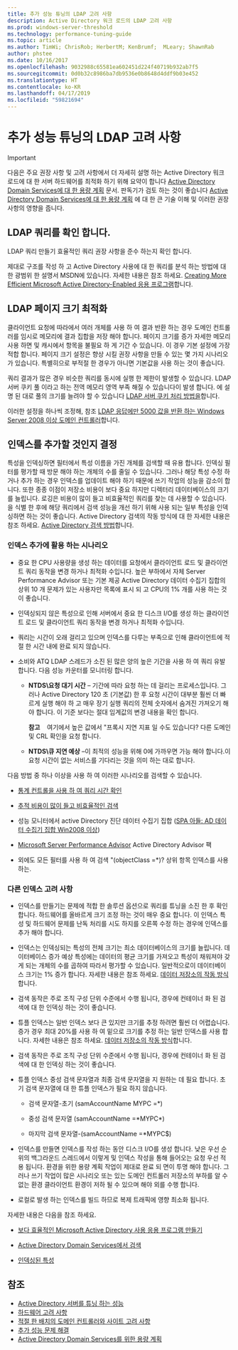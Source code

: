 ```yaml
---
title: 추가 성능 튜닝의 LDAP 고려 사항
description: Active Directory 워크 로드의 LDAP 고려 사항
ms.prod: windows-server-threshold
ms.technology: performance-tuning-guide
ms.topic: article
ms.author: TimWi; ChrisRob; HerbertM; KenBrumf;  MLeary; ShawnRab
author: phstee
ms.date: 10/16/2017
ms.openlocfilehash: 9032988c65581ea602451d224f40719b932ab7f5
ms.sourcegitcommit: 0d0b32c8986ba7db9536e0b8648d4ddf9b03e452
ms.translationtype: HT
ms.contentlocale: ko-KR
ms.lasthandoff: 04/17/2019
ms.locfileid: "59821694"
---
```

# <a name="ldap-considerations-in-adds-performance-tuning"></a>추가 성능 튜닝의 LDAP 고려 사항

>[!Important]
> 다음은 주요 권장 사항 및 고려 사항에서 더 자세히 설명 하는 Active Directory 워크 로드에 대 한 서버 하드웨어를 최적화 하기 위해 요약이 합니다 [Active Directory Domain Services에 대 한 용량 계획](https://go.microsoft.com/fwlink/?LinkId=324566) 문서. 판독기가 검토 하는 것이 좋습니다 [Active Directory Domain Services에 대 한 용량 계획](https://go.microsoft.com/fwlink/?LinkId=324566) 에 대 한 큰 기술 이해 및 이러한 권장 사항의 영향을 줍니다.

## <a name="verify-ldap-queries"></a>LDAP 쿼리를 확인 합니다.

LDAP 쿼리 만들기 효율적인 쿼리 권장 사항을 준수 하는지 확인 합니다.

제대로 구조를 작성 하 고 Active Directory 사용에 대 한 쿼리를 분석 하는 방법에 대 한 광범위 한 설명서 MSDN에 있습니다. 자세한 내용은 참조 하세요. [Creating More Efficient Microsoft Active Directory-Enabled 응용 프로그램](https://msdn.microsoft.com/library/ms808539.aspx)합니다.

## <a name="optimize-ldap-page-sizes"></a>LDAP 페이지 크기 최적화

클라이언트 요청에 따라에서 여러 개체를 사용 하 여 결과 반환 하는 경우 도메인 컨트롤러를 임시로 메모리에 결과 집합을 저장 해야 합니다. 페이지 크기를 증가 자세한 메모리 사용 하면 및 캐시에서 항목을 불필요 하 게 기간 수 있습니다. 이 경우 기본 설정에 가장 적합 합니다. 페이지 크기 설정은 향상 시킬 권장 사항을 만들 수 있는 몇 가지 시나리오가 있습니다. 특별히으로 부적절 한 경우가 아니면 기본값을 사용 하는 것이 좋습니다.

쿼리 결과가 많은 경우 비슷한 쿼리를 동시에 실행 한 제한이 발생할 수 있습니다.  LDAP 서버 쿠키 풀 이라고 하는 전역 메모리 영역 부족 해질 수 있습니다이 발생 합니다.  에 설명 된 대로 풀의 크기를 늘려야 할 수 있습니다 [LDAP 서버 쿠키 처리 방법을](https://technet.microsoft.com/windows-server-docs/identity/ad-ds/manage/how-ldap-server-cookies-are-handled)합니다.

이러한 설정을 하나씩 조정해, 참조 [LDAP 응답에만 5000 값을 반환 하는 Windows Server 2008 이상 도메인 컨트롤러](https://support.microsoft.com/kb/2009267)합니다.

## <a name="determine-whether-to-add-indices"></a>인덱스를 추가할 것인지 결정

특성을 인덱싱하면 필터에서 특성 이름을 가진 개체를 검색할 때 유용 합니다. 인덱싱 필터를 평가할 때 방문 해야 하는 개체의 수를 줄일 수 있습니다. 그러나 해당 특성 수정 하거나 추가 하는 경우 인덱스를 업데이트 해야 하기 때문에 쓰기 작업의 성능을 감소이 합니다. 또한 종종 이점이 저장소 비용이 보다 중요 하지만 디렉터리 데이터베이스의 크기를 늘립니다. 로깅은 비용이 많이 들고 비효율적인 쿼리를 찾는 데 사용할 수 있습니다. 을 식별 한 후에 해당 쿼리에서 검색 성능을 개선 하기 위해 사용 되는 일부 특성을 인덱싱하면 하는 것이 좋습니다. Active Directory 검색의 작동 방식에 대 한 자세한 내용은 참조 하세요. [Active Directory 검색 방법](https://technet.microsoft.com/library/cc755809.aspx)합니다.

### <a name="scenarios-that-benefit-in-adding-indices"></a>인덱스 추가에 활용 하는 시나리오

-   중요 한 CPU 사용량을 생성 하는 데이터를 요청에서 클라이언트 로드 및 클라이언트 쿼리 동작을 변경 하거나 최적화 수입니다. 높은 부하에서 자체 Server Performance Advisor 또는 기본 제공 Active Directory 데이터 수집기 집합의 상위 10 개 문제가 있는 사용자만 목록에 표시 되 고 CPU의 1% 개를 사용 하는 것이 좋습니다.

-   인덱싱되지 않은 특성으로 인해 서버에서 중요 한 디스크 I/O를 생성 하는 클라이언트 로드 및 클라이언트 쿼리 동작을 변경 하거나 최적화 수입니다.

-   쿼리는 시간이 오래 걸리고 있으며 인덱스를 다루는 부족으로 인해 클라이언트에 적절 한 시간 내에 완료 되지 않습니다.

-   소비와 ATQ LDAP 스레드가 소진 된 많은 양의 높은 기간을 사용 하 여 쿼리 유발 합니다. 다음 성능 카운터를 모니터링 합니다.

    -   **NTDS\\요청 대기 시간** – 기간에 따라 요청 하는 데 걸리는 프로세스입니다. 그러나 Active Directory 120 초 (기본값) 한 후 요청 시간이 대부분 훨씬 더 빠르게 실행 해야 하 고 매우 장기 실행 쿼리의 전체 숫자에서 숨겨진 가져오기 해야 합니다. 이 기준 보다는 절대 임계값의 변경 내용을 확인 합니다.

        **참고**    여기에서 높은 값에서 "프록시 지연 지표 일 수도 있습니다? 다른 도메인 및 CRL 확인을 요청 합니다.


    -   **NTDS\\큐 지연 예상** –이 최적의 성능을 위해 0에 가까우면 가능 해야 합니다.이 요청 시간이 없는 서비스를 기다리는 것을 의미 하는 대로 합니다.

다음 방법 중 하나 이상을 사용 하 여 이러한 시나리오를 검색할 수 있습니다.

-   [통계 컨트롤을 사용 하 여 쿼리 시간 확인](https://msdn.microsoft.com/library/ms808539.aspx)

-   [추적 비용이 많이 들고 비효율적인 검색](https://msdn.microsoft.com/library/ms808539.aspx)

-   성능 모니터에서 active Directory 진단 데이터 수집기 집합 ([SPA 아들: AD 데이터 수집기 집합 Win2008 이상](http://blogs.technet.com/b/askds/archive/2010/06/08/son-of-spa-ad-data-collector-sets-in-win2008-and-beyond.aspx))

-   [Microsoft Server Performance Advisor](../../../server-performance-advisor/microsoft-server-performance-advisor.md) Active Directory Advisor 팩

-   외에도 모든 필터를 사용 하 여 검색 "(objectClass =\*)? 상위 항목 인덱스를 사용 하는.

### <a name="other-index-considerations"></a>다른 인덱스 고려 사항

-   인덱스를 만들기는 문제에 적합 한 솔루션 옵션으로 쿼리를 튜닝을 소진 한 후 확인 합니다. 하드웨어를 올바르게 크기 조정 하는 것이 매우 중요 합니다. 이 인덱스 특성 및 하드웨어 문제를 난독 처리를 시도 하지를 오른쪽 수정 하는 경우에 인덱스를 추가 해야 합니다.

-   인덱스는 인덱싱되는 특성의 전체 크기는 최소 데이터베이스의 크기를 늘립니다. 데이터베이스 증가 예상 특성에는 데이터의 평균 크기를 가져오고 특성이 채워져야 갖게 되는 개체의 수를 곱하여 따라서 평가할 수 있습니다. 일반적으로이 데이터베이스 크기는 1% 증가 합니다. 자세한 내용은 참조 하세요. [데이터 저장소의 작동 방식](https://technet.microsoft.com/library/cc772829.aspx)합니다.

-   검색 동작은 주로 조직 구성 단위 수준에서 수행 됩니다, 경우에 컨테이너 화 된 검색에 대 한 인덱싱 하는 것이 좋습니다.

-   튜플 인덱스는 일반 인덱스 보다 큰 있지만 크기를 추정 하려면 훨씬 더 어렵습니다. 증가 경우 최대 20%를 사용 하 여 밑으로 크기를 추정 하는 일반 인덱스를 사용 합니다. 자세한 내용은 참조 하세요. [데이터 저장소의 작동 방식](https://technet.microsoft.com/library/cc772829.aspx)합니다.

-   검색 동작은 주로 조직 구성 단위 수준에서 수행 됩니다, 경우에 컨테이너 화 된 검색에 대 한 인덱싱 하는 것이 좋습니다.

-   튜플 인덱스 중성 검색 문자열과 최종 검색 문자열을 지 원하는 데 필요 합니다. 초기 검색 문자열에 대 한 튜플 인덱스가 필요 하지 않습니다.

    -   검색 문자열-초기 (samAccountName MYPC =\*)

    -   중성 검색 문자열 (samAccountName =\*MYPC\*)

    -   마지막 검색 문자열-(samAccountName =\*MYPC$)

-   인덱스를 만들면 인덱스를 작성 하는 동안 디스크 I/O를 생성 합니다. 낮은 우선 순위의 백그라운드 스레드에서 이렇게 및 인덱스 작성을 통해 들어오는 요청 우선 적용 됩니다. 환경을 위한 용량 계획 작업이 제대로 완료 되 면이 투명 해야 합니다. 그러나 쓰기 작업이 많은 시나리오 또는 있는 도메인 컨트롤러 저장소의 부하를 알 수 없는 환경 클라이언트 환경이 저하 될 수 있으며 해야 외를 수행 합니다.

-   로컬로 발생 하는 인덱스를 빌드 하므로 복제 트래픽에 영향 최소화 됩니다.

자세한 내용은 다음을 참조 하세요.

-   [보다 효율적인 Microsoft Active Directory 사용 응용 프로그램 만들기](https://msdn.microsoft.com/library/ms808539.aspx)

-   [Active Directory Domain Services에서 검색](https://msdn.microsoft.com/library/aa746427.aspx)

-   [인덱싱된 특성](https://msdn.microsoft.com/library/windows/desktop/ms677112.aspx)


## <a name="see-also"></a>참조
- [Active Directory 서버를 튜닝 하는 성능](index.md)
- [하드웨어 고려 사항](hardware-considerations.md)
- [적절 한 배치의 도메인 컨트롤러와 사이트 고려 사항](site-definition-considerations.md)
- [추가 성능 문제 해결](troubleshoot.md) 
- [Active Directory Domain Services를 위한 용량 계획](https://go.microsoft.com/fwlink/?LinkId=324566)